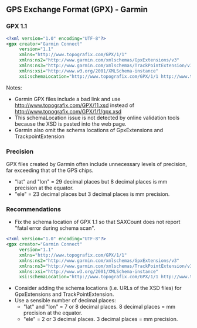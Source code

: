## GPS Exchange Format (GPX) - Garmin

### GPX 1.1

```xml
<?xml version="1.0" encoding="UTF-8"?>
<gpx creator="Garmin Connect"
     version="1.1"
     xmlns="http://www.topografix.com/GPX/1/1"
     xmlns:ns2="http://www.garmin.com/xmlschemas/GpxExtensions/v3"
     xmlns:ns3="http://www.garmin.com/xmlschemas/TrackPointExtension/v1"
     xmlns:xsi="http://www.w3.org/2001/XMLSchema-instance"
     xsi:schemaLocation="http://www.topografix.com/GPX/1/1 http://www.topografix.com/GPX/11.xsd">
```

Notes:

- Garmin GPX files include a bad link and use http://www.topografix.com/GPX/11.xsd  instead of http://www.topografix.com/GPX/1/1/gpx.xsd 
- This schemaLocation issue is not detected by online validation tools because the XSD is pasted into the web page.
- Garmin also omit the schema locations of GpxExtensions and TrackpointExtension



### Precision

GPX files created by Garmin often include unnecessary levels of precision, far exceeding that of the GPS chips.

- "lat" and "lon" = 29 decimal places but 8 decimal places is mm precision at the equator.
- "ele" = 23 decimal places but 3 decimal places is mm precision.



### Recommendations

- Fix the schema location of GPX 1.1 so that SAXCount does not report "fatal error during schema scan".

```xml
<?xml version="1.0" encoding="UTF-8"?>
<gpx creator="Garmin Connect"
     version="1.1"
     xmlns="http://www.topografix.com/GPX/1/1"
     xmlns:ns2="http://www.garmin.com/xmlschemas/GpxExtensions/v3"
     xmlns:ns3="http://www.garmin.com/xmlschemas/TrackPointExtension/v1"
     xmlns:xsi="http://www.w3.org/2001/XMLSchema-instance"
     xsi:schemaLocation="http://www.topografix.com/GPX/1/1 http://www.topografix.com/GPX/1/1/gpx.xsd">
```

- Consider adding the schema locations (i.e. URLs of the XSD files) for GpxExtensions and TrackPointExtension.
- Use a sensible number of decimal places:
  - "lat" and "lon" = 7 or 8 decimal places. 8 decimal places = mm precision at the equator.
  - "ele" = 2 or 3 decimal places. 3 decimal places = mm precision.